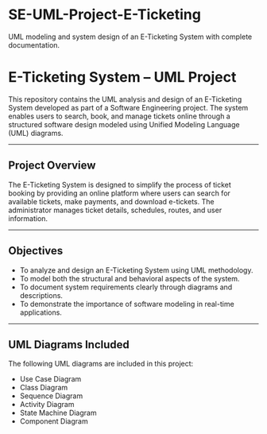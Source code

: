 # SE-UML-Project-E-Ticketing
UML modeling and system design of an E-Ticketing System with complete documentation.
# E-Ticketing System – UML Project

This repository contains the UML analysis and design of an E-Ticketing System developed as part of a Software Engineering project. The system enables users to search, book, and manage tickets online through a structured software design modeled using Unified Modeling Language (UML) diagrams.

---

## Project Overview
The E-Ticketing System is designed to simplify the process of ticket booking by providing an online platform where users can search for available tickets, make payments, and download e-tickets. The administrator manages ticket details, schedules, routes, and user information.

---

## Objectives
- To analyze and design an E-Ticketing System using UML methodology.
- To model both the structural and behavioral aspects of the system.
- To document system requirements clearly through diagrams and descriptions.
- To demonstrate the importance of software modeling in real-time applications.

---

## UML Diagrams Included
The following UML diagrams are included in this project:
- Use Case Diagram
- Class Diagram
- Sequence Diagram
- Activity Diagram
- State Machine Diagram
- Component Diagram
